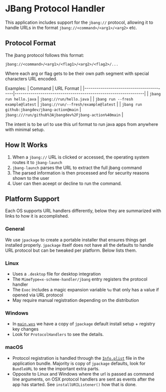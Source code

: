 # JBang Protocol Handler

This application includes support for the `jbang://` protocol, allowing it to handle URLs in the format `jbang://<command>/<arg1>/<arg2>` etc.

## Protocol Format

The jbang protocol follows this format:
```
jbang://<command>/<arg1>/<flag1>/<arg2>/<flag2>/...
```

Where each arg or flag gets to be their own path segment with special characters URL encoded.

Examples:
| Command                                 | URL Format                                                      |
|------------------------------------------|-----------------------------------------------------------------|
| `jbang run hello.java`                   | `jbang://run/hello.java`                                        |
| `jbang run --fresh example@latest`       | `jbang://run/--fresh/example@latest`                            |
| `jbang run github:jbangdev/jbang-action@main` | `jbang:///run/github%3Ajbangdev%2Fjbang-action%40main`     |

The intent is to be url to use this url format to run java apps from anywhere with minimal setup.

## How It Works

1. When a `jbang://` URL is clicked or accessed, the operating system routes it to `jbang-launch`
2. `jbang-launch` parses the URL to extract the full jbang command
3. The parsed information is then processed and for security reasons shown to the user
4. User can then aceept or decline to run the command.

## Platform Support

Each OS supports URL handlers differently, below they are summarized with links to how it is accomplished.

### General

We use `jpackage` to create a portable installer that ensures things get installed properly. `jpackage` itself does
not have all the defaults to handle URL protocol but can be tweaked per platform. Below lists them.

### Linux
- Uses a `.desktop` file for desktop integration
- The `MimeType=x-scheme-handler/jbang` entry registers the protocol handler
- The `Exec` includes a magic expansion variable `%u` that only has a value if opened via URL protocol
- May require manual registration depending on the distribution

### Windows
- In [`main.wxs`](src/jpackage/windows/main.wxs) we have a copy of `jpackage` default install setup + registry key changes
- Look for `ProtocolHandlers` to see the details.

### macOS
- Protocol registration is handled through the [`Info.plist`](src/jpackage/osx/Info.plist) file in the application bundle.
  Majority is copy of `jpackage` defaults, look for `BundleURL` to see the important extra parts.
- Opposite to Linux and Windows where the url is passed as command line arguments, on OSX protocol handlers are sent as events after the app has started.
    See `installURIListener()` how that is done. 

